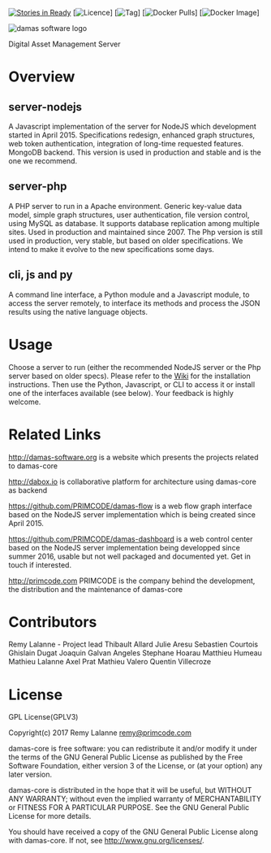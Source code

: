 [![Stories in Ready](https://badge.waffle.io/remyla/damas-core.png?label=ready&title=Ready)](https://waffle.io/remyla/damas-core)
[![Licence](https://img.shields.io/github/license/remyla/damas-core.svg)]
[![Tag](https://img.shields.io/github/tag/remyla/damas-core.svg)]
[![Docker Pulls](https://img.shields.io/docker/pulls/zankia/damas-node.svg)]
[![Docker Image](https://images.microbadger.com/badges/image/zankia/damas-node.svg)]

<img src="http://damas-software.org/bin/damas_software_logo.svg" alt="damas software logo"/>

Digital Asset Management Server

# Overview

## server-nodejs
A Javascript implementation of the server for NodeJS which development started in April 2015. Specifications redesign, enhanced graph structures, web token authentication, integration of long-time requested features. MongoDB backend. This version is used in production and stable and is the one we recommend.

## server-php
A PHP server to run in a Apache environment. Generic key-value data model, simple graph structures, user authentication, file version control, using MySQL as database. It supports database replication among multiple sites. Used in production and maintained since 2007. The Php version is still used in production, very stable, but based on older specifications. We intend to make it evolve to the new specifications some days. 

## cli, js and py
A command line interface, a Python module and a Javascript module, to access the server remotely, to interface its methods and process the JSON results using the native language objects.

# Usage
Choose a server to run (either the recommended NodeJS server or the Php server based on older specs). Please refer to the [Wiki](https://github.com/remyla/damas-core/wiki) for the installation instructions. Then use the Python, Javascript, or CLI to access it or install one of the interfaces available (see below). Your feedback is highly welcome.

# Related Links

http://damas-software.org is a website which presents the projects related to damas-core

http://dabox.io is collaborative platform for architecture using damas-core as backend

https://github.com/PRIMCODE/damas-flow is a web flow graph interface based on the NodeJS server implementation which is being created since April 2015.

https://github.com/PRIMCODE/damas-dashboard is a web control center based on the NodeJS server implementation being developped since summer 2016, usable but not well packaged and documented yet. Get in touch if interested.

http://primcode.com PRIMCODE is the company behind the development, the distribution and the maintenance of damas-core

# Contributors
Remy Lalanne - Project lead
Thibault Allard
Julie Aresu
Sebastien Courtois
Ghislain Dugat
Joaquin Galvan Angeles
Stephane Hoarau
Matthieu Humeau
Mathieu Lalanne
Axel Prat
Mathieu Valero
Quentin Villecroze

# License
GPL License(GPLV3)

Copyright(c) 2017 Remy Lalanne remy@primcode.com

damas-core is free software: you can redistribute it and/or modify
it under the terms of the GNU General Public License as published by
the Free Software Foundation, either version 3 of the License, or
(at your option) any later version.

damas-core is distributed in the hope that it will be useful,
but WITHOUT ANY WARRANTY; without even the implied warranty of
MERCHANTABILITY or FITNESS FOR A PARTICULAR PURPOSE.  See the
GNU General Public License for more details.

You should have received a copy of the GNU General Public License
along with damas-core.  If not, see <http://www.gnu.org/licenses/>.
